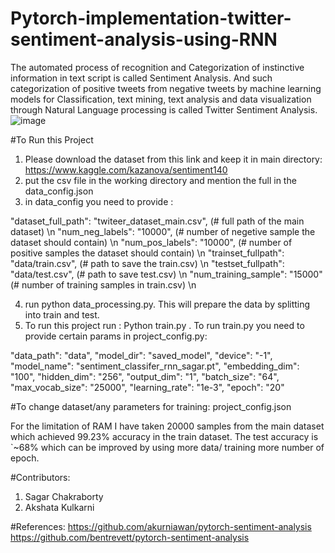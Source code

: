 # Pytorch-implementation-twitter-sentiment-analysis-using-RNN
The automated process of recognition and Categorization of instinctive information in text script is called Sentiment Analysis. And such categorization of positive tweets from negative tweets by machine learning models for Classification, text mining, text analysis and data visualization through Natural Language processing is called Twitter Sentiment Analysis.
![image](https://user-images.githubusercontent.com/49767657/121781346-dbb30000-cbc1-11eb-809a-a016d7a6092f.png)

#To Run this Project
1. Please download the dataset from this link and keep it in main directory: https://www.kaggle.com/kazanova/sentiment140
2. put the csv file in the working directory and mention the full in the data_config.json
3. in data_config you need to provide :

"dataset_full_path": "twiteer_dataset_main.csv", (# full path of the main dataset) \n
"num_neg_labels": "10000",                       (# number of negetive sample the dataset should contain) \n
"num_pos_labels": "10000",			(# number of positive samples the dataset should contain) \n
"trainset_fullpath": "data/train.csv",		(# path to save the train.csv) \n
"testset_fullpath": "data/test.csv",		(# path to save test.csv)      \n
"num_training_sample": "15000"			(# number of training samples in train.csv) \n
		
4. run python data_processing.py. This will prepare the data by splitting into train and test.
5. To run this project run : Python train.py . To run train.py you need to provide certain params in project_config.py:


"data_path": "data",
"model_dir": "saved_model",
"device": "-1",
"model_name": "sentiment_classifer_rnn_sagar.pt",
"embedding_dim": "100",
"hidden_dim": "256",
"output_dim": "1",
"batch_size": "64",
"max_vocab_size": "25000",
"learning_rate": "1e-3",
"epoch": "20"

#To change dataset/any parameters for training: project_config.json

For the limitation of RAM I have taken 20000 samples from the main dataset which achieved 99.23% accuracy in the train dataset.
The test accuracy is `~68% which can be improved by using more data/ training more number of epoch.

#Contributors:
1. Sagar Chakraborty
2. Akshata Kulkarni

#References:
https://github.com/akurniawan/pytorch-sentiment-analysis
https://github.com/bentrevett/pytorch-sentiment-analysis
